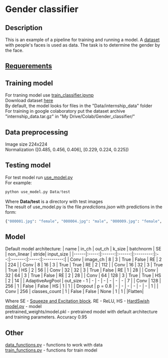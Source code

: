 # Gender classifier
## Description
This is an example of a pipeline for training and running a model. A [dataset](https://drive.google.com/file/d/1-HUNDjcmSqdtMCvEkVlI0q43qlkcXBdK/view) with people's faces is used as data. The task is to determine the gender by the face.
## [Requerements](https://github.com/AllexFrolov/NtechLab-testing_task/blob/master/requirements.txt)
## Training model
For traning model use [train_classifier.ipynp](https://github.com/AllexFrolov/Gender-classifier/blob/master/train_classifier.ipynb)<br>
Download dataset [here](https://drive.google.com/file/d/1-HUNDjcmSqdtMCvEkVlI0q43qlkcXBdK/view)<br>
By default, the model looks for files in the "Data/internship_data" folder<br>
For training in google colaboratory put the dataset archive "internship_data.tar.gz" in "My Drive/Colab/Gender_classifier/"<br>
## Data preprocessing
Image size 224x224<br>
Normalization ([0.485, 0.456, 0.406], [0.229, 0.224, 0.225])<br>
## Testing model
For test model run
[use_model.py](https://github.com/AllexFrolov/Gender-classifier/blob/master/use_model.py)  
For example: 

```python
python use_model.py Data/test  
```

Where __Data/test__ is a directory with test images<br>
The result of use_model.py is the file _predictions.json_ with predictions in the form:<br>
```python
{"000001.jpg": "female", "000004.jpg": "male", "000009.jpg": "female", "000010.jpg": "female"}
```

## Model
Default model architecture:
| name | in_ch | out_ch | k_size | batchnorm | SE | non_linear | stride| input_size |
|------|:-----:|:------:|:------:|:---------:|:--:|:-------:|:-----:|:----------:|
| Conv | image_ch | 8  | 3 | True | False | RE | 2 | 224 |
| Conv | 8  | 16 | 3 | True | True  | RE | 2 | 112 |
| Conv | 16 | 32 | 3 | True | True  | HS | 2 | 56  |
| Conv | 32 | 32 | 3 | True | False | RE | 1 | 28  |
| Conv | 32 | 64 | 3 | True | False | RE | 2 | 28  |
| Conv | 64 | 128 | 3 | True | True | HS | 2 | 14  |
| AdaptiveAvgPool | out_size - 1 | - | - | - | - | - | - | 7 |
| Conv | 128 | 256 | 1 | False | False | HS | 1 | 1 |
| Dropout | p = 0.8 | - | - | - | - | - | - | 1 |
| Conv | 256 | classes_count | 1 | False | False | None | 1 | 1 |
|Flatten|

Where SE - [Squeeze and Excitation block](https://arxiv.org/abs/1709.01507). RE - ReLU, HS - [HardSwish](https://arxiv.org/abs/1905.02244)<br>
[model.py](https://github.com/AllexFrolov/Gender-classifier/blob/master/model.py) - model<br>
pretrained_weights/model.pkl - pretrained model with default architecture and training parameters. Accuracy 0.95
## Other
[data_functions.py](https://github.com/AllexFrolov/Gender-classifier/blob/master/data_functions.py) - functions to work with data  
[train_functions.py](https://github.com/AllexFrolov/Gender-classifier/blob/master/train_functions.py) - functions for train model  

